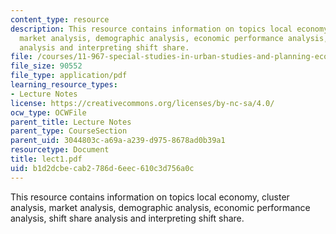 ```yaml
---
content_type: resource
description: This resource contains information on topics local economy, cluster analysis,
  market analysis, demographic analysis, economic performance analysis, shift share
  analysis and interpreting shift share.
file: /courses/11-967-special-studies-in-urban-studies-and-planning-economic-development-planning-skills-january-iap-2007/b1d2dcbecab2786d6eec610c3d756a0c_lect1.pdf
file_size: 90552
file_type: application/pdf
learning_resource_types:
- Lecture Notes
license: https://creativecommons.org/licenses/by-nc-sa/4.0/
ocw_type: OCWFile
parent_title: Lecture Notes
parent_type: CourseSection
parent_uid: 3044803c-a69a-a239-d975-8678ad0b39a1
resourcetype: Document
title: lect1.pdf
uid: b1d2dcbe-cab2-786d-6eec-610c3d756a0c
---
```

This resource contains information on topics local economy, cluster analysis, market analysis, demographic analysis, economic performance analysis, shift share analysis and interpreting shift share.